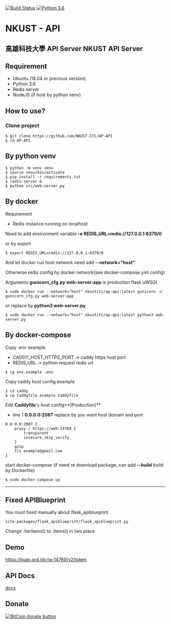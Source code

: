 [![Build Status](https://travis-ci.org/kuastw/AP-API.svg?branch=master)](https://travis-ci.org/kuastw/AP-API)
[![Python 3.6](https://img.shields.io/badge/python-3.6-blue.svg)](https://www.python.org/downloads/release/python-360/)

NKUST - API
==========

高雄科技大學 API Server NKUST API Server
---------------------------
Requirement
---
- Ubuntu (18.04 or previous version)
- Python 3.6
- Redis server
- NodeJS (if host by python venv)

How to use?
---
### Clone project
```
$ git clone https://github.com/NKUST-ITC/AP-API
$ cd AP-API
```
By python venv
---
```
$ python -m venv venv
$ source venv/bin/activate
$ pip install -r requirements.txt
$ redis-server &
$ python src/web-server.py
```
By docker  
---
Requirement
* Redis instance running on localhost

Need to add environment variable **-e  REDIS_URL=redis://127.0.0.1:6379/0**

or by export

```
$ export REDIS_URL=redis://127.0.0.1:6379/0
```

And let docker run host network need add  **--network="host"**

Otherwise redis config by docker network(see docker-compose.yml config)

Arguments **gunicorn_cfg.py web-server:app** is production flask uWSGI
```
$ sudo docker run --network="host" nkustitc/ap-api:latest gunicorn -c gunicorn_cfg.py web-server:app
```
or replace by **python3 web-server.py**
```
$ sudo docker run --network="host" nkustitc/ap-api:latest python3 web-server.py
```
By docker-compose
---
Copy .env example
- CADDY_HOST_HTTPS_PORT -> caddy https host port
- REDIS_URL -> python request redis url
```
$ cp env.example .env
```
Copy caddy host config example
```
$ cd caddy
$ cp Caddyfile.example Caddyfile
```
Edit **Caddyfile**'s host config**(Production)**
- line 1 **0.0.0.0:2087** replace by you want host domain and port
```
0.0.0.0:2087 {
	proxy / https://web:14769 {
		transparent
		insecure_skip_verify
	}
	gzip
	tls example@gmail.com
}
```
start docker-compose (if need re download package, can add **--build** build by Dockerfile)
```
$ sudo docker-compose up
```
---
Fixed APIBlueprint
---
You must fixed manually about flask_apiblueprint

```
site-packages/flask_apiblueprint/flask_apiblueprint.py
```
Change .iteritems() to .items() in two place
   



Demo
---
https://kuas.grd.idv.tw:14769/v2/token

API Docs
---
[docs](https://github.com/NKUST-ITC/AP-API/tree/develop/docs/v3)


Donate
---
[![BitCoin donate
button](http://img.shields.io/bitcoin/donate.png?color=yellow)](https://coinbase.com/checkouts/aa7cf80a2a85b4906cb98fc7b2aad5c5 "Donate
once-off to this project using BitCoin")


